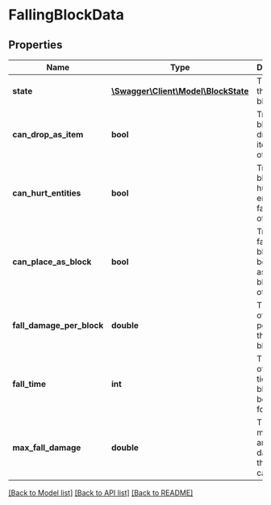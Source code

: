 # FallingBlockData

## Properties
Name | Type | Description | Notes
------------ | ------------- | ------------- | -------------
**state** | [**\Swagger\Client\Model\BlockState**](BlockState.md) | The state of the falling block | 
**can_drop_as_item** | **bool** | True if the block can drop as an item, false otherwise | 
**can_hurt_entities** | **bool** | True if the block can hurt entities, false otherwise | 
**can_place_as_block** | **bool** | True if this falling block can be placed as a normal block, false otherwise | 
**fall_damage_per_block** | **double** | The amount of damage per block this falling block deals | 
**fall_time** | **int** | The amount of time (in ticks) this block has been falling for | 
**max_fall_damage** | **double** | The maximum amount of damage this block can deal | 

[[Back to Model list]](../README.md#documentation-for-models) [[Back to API list]](../README.md#documentation-for-api-endpoints) [[Back to README]](../README.md)


